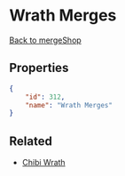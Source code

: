 # Wrath Merges

<no description available>

[Back to mergeShop](../merge-shops.md)

## Properties

```json
{
    "id": 312,
    "name": "Wrath Merges"
}
```

## Related

- [Chibi Wrath](../items/19085-chibi-wrath.md)

